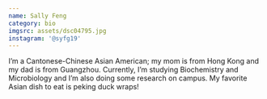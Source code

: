 ```yaml
---
name: Sally Feng
category: bio
imgsrc: assets/dsc04795.jpg
instagram: '@syfg19'
---
```

I’m a Cantonese-Chinese Asian American; my mom is from Hong Kong and my dad is from Guangzhou. Currently, I’m studying Biochemistry and Microbiology and I’m also doing some research on campus. My favorite Asian dish to eat is peking duck wraps!